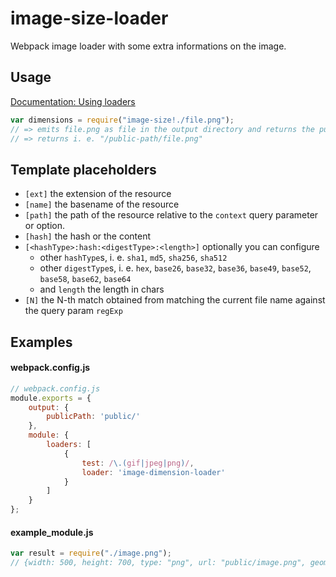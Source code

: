 # image-size-loader
Webpack image loader with some extra informations on the image. 

## Usage

[Documentation: Using loaders](http://webpack.github.io/docs/using-loaders.html)

``` javascript
var dimensions = require("image-size!./file.png");
// => emits file.png as file in the output directory and returns the public url
// => returns i. e. "/public-path/file.png"
```

## Template placeholders

* `[ext]` the extension of the resource
* `[name]` the basename of the resource
* `[path]` the path of the resource relative to the `context` query parameter or option.
* `[hash]` the hash or the content
* `[<hashType>:hash:<digestType>:<length>]` optionally you can configure
  * other `hashType`s, i. e. `sha1`, `md5`, `sha256`, `sha512`
  * other `digestType`s, i. e. `hex`, `base26`, `base32`, `base36`, `base49`, `base52`, `base58`, `base62`, `base64`
  * and `length` the length in chars
* `[N]` the N-th match obtained from matching the current file name against the query param `regExp`

## Examples

#### webpack.config.js

```js
// webpack.config.js
module.exports = {
    output: {
        publicPath: 'public/'
    },
    module: {
        loaders: [
            {
                test: /\.(gif|jpeg|png)/,
                loader: 'image-dimension-loader'
            }
        ]
    }
};
```


#### example_module.js

``` javascript
var result = require("./image.png");
// {width: 500, height: 700, type: "png", url: "public/image.png", geometry: "500x700"}

```
